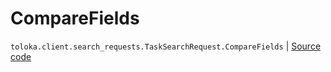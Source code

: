 # CompareFields
`toloka.client.search_requests.TaskSearchRequest.CompareFields` | [Source code](https://github.com/Toloka/toloka-kit/blob/v0.1.25/src/client/search_requests.py#L543)

